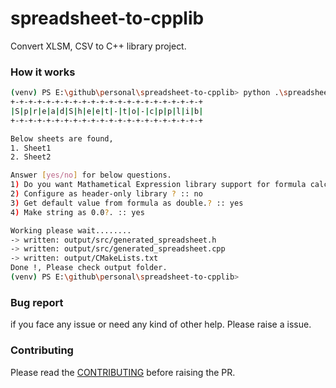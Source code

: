 # spreadsheet-to-cpplib
Convert XLSM, CSV to C++ library project.

### How it works

```bash
(venv) PS E:\github\personal\spreadsheet-to-cpplib> python .\spreadsheet-to-cpplib.py --file="sample/sample1.xlsm"
+-+-+-+-+-+-+-+-+-+-+-+-+-+-+-+-+-+-+-+-+-+
|S|p|r|e|a|d|S|h|e|e|t|-|t|o|-|c|p|p|l|i|b|
+-+-+-+-+-+-+-+-+-+-+-+-+-+-+-+-+-+-+-+-+-+

Below sheets are found,
1. Sheet1
2. Sheet2

Answer [yes/no] for below questions.
1) Do you want Mathametical Expression library support for formula calculation ?: : yes
2) Configure as header-only library ? :: no
3) Get default value from formula as double.? :: yes
4) Make string as 0.0?. :: yes

Working please wait........
-> written: output/src/generated_spreadsheet.h
-> written: output/src/generated_spreadsheet.cpp
-> written: output/CMakeLists.txt
Done !, Please check output folder.
(venv) PS E:\github\personal\spreadsheet-to-cpplib>
```

### Bug report

if you face any issue or need any kind of other help. Please raise a issue.

### Contributing

Please read the [CONTRIBUTING](https://github.com/shajeen/spreadsheet-to-cpplib/blob/main/CONTRIBUTING.md) before raising the PR.

